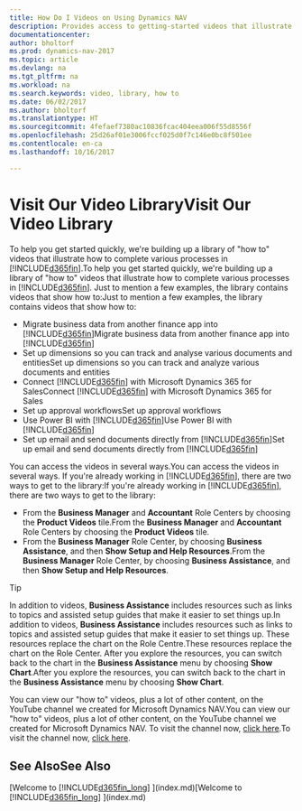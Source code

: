 ```yaml
---
title: How Do I Videos on Using Dynamics NAV
description: Provides access to getting-started videos that illustrate how to do common tasks.
documentationcenter: 
author: bholtorf
ms.prod: dynamics-nav-2017
ms.topic: article
ms.devlang: na
ms.tgt_pltfrm: na
ms.workload: na
ms.search.keywords: video, library, how to
ms.date: 06/02/2017
ms.author: bholtorf
ms.translationtype: HT
ms.sourcegitcommit: 4fefaef7380ac10836fcac404eea006f55d8556f
ms.openlocfilehash: 25d26af01e3006fccf025d0f7c146e0bc8f501ee
ms.contentlocale: en-ca
ms.lasthandoff: 10/16/2017

---
```

# <a name="visit-our-video-library"></a><span data-ttu-id="80bb1-103">Visit Our Video Library</span><span class="sxs-lookup"><span data-stu-id="80bb1-103">Visit Our Video Library</span></span>
<span data-ttu-id="80bb1-104">To help you get started quickly, we're building up a library of "how to" videos that illustrate how to complete various processes in [!INCLUDE[d365fin](includes/d365fin_md.md)].</span><span class="sxs-lookup"><span data-stu-id="80bb1-104">To help you get started quickly, we're building up a library of "how to" videos that illustrate how to complete various processes in [!INCLUDE[d365fin](includes/d365fin_md.md)].</span></span> <span data-ttu-id="80bb1-105">Just to mention a few examples, the library contains videos that show how to:</span><span class="sxs-lookup"><span data-stu-id="80bb1-105">Just to mention a few examples, the library contains videos that show how to:</span></span>  

* <span data-ttu-id="80bb1-106">Migrate business data from another finance app into [!INCLUDE[d365fin](includes/d365fin_md.md)]</span><span class="sxs-lookup"><span data-stu-id="80bb1-106">Migrate business data from another finance app into [!INCLUDE[d365fin](includes/d365fin_md.md)]</span></span>  
* <span data-ttu-id="80bb1-107">Set up dimensions so you can track and analyse various documents and entities</span><span class="sxs-lookup"><span data-stu-id="80bb1-107">Set up dimensions so you can track and analyze various documents and entities</span></span>
* <span data-ttu-id="80bb1-108">Connect [!INCLUDE[d365fin](includes/d365fin_md.md)] with Microsoft Dynamics 365 for Sales</span><span class="sxs-lookup"><span data-stu-id="80bb1-108">Connect [!INCLUDE[d365fin](includes/d365fin_md.md)] with Microsoft Dynamics 365 for Sales</span></span>
* <span data-ttu-id="80bb1-109">Set up approval workflows</span><span class="sxs-lookup"><span data-stu-id="80bb1-109">Set up approval workflows</span></span>  
* <span data-ttu-id="80bb1-110">Use Power BI with [!INCLUDE[d365fin](includes/d365fin_md.md)]</span><span class="sxs-lookup"><span data-stu-id="80bb1-110">Use Power BI with [!INCLUDE[d365fin](includes/d365fin_md.md)]</span></span>  
* <span data-ttu-id="80bb1-111">Set up email and send documents directly from [!INCLUDE[d365fin](includes/d365fin_md.md)]</span><span class="sxs-lookup"><span data-stu-id="80bb1-111">Set up email and send documents directly from [!INCLUDE[d365fin](includes/d365fin_md.md)]</span></span>  

<span data-ttu-id="80bb1-112">You can access the videos in several ways.</span><span class="sxs-lookup"><span data-stu-id="80bb1-112">You can access the videos in several ways.</span></span> <span data-ttu-id="80bb1-113">If you're already working in [!INCLUDE[d365fin](includes/d365fin_md.md)], there are two ways to get to the library:</span><span class="sxs-lookup"><span data-stu-id="80bb1-113">If you're already working in [!INCLUDE[d365fin](includes/d365fin_md.md)], there are two ways to get to the library:</span></span>

* <span data-ttu-id="80bb1-114">From the **Business Manager** and **Accountant** Role Centers by choosing the **Product Videos** tile.</span><span class="sxs-lookup"><span data-stu-id="80bb1-114">From the **Business Manager** and **Accountant** Role Centers by choosing the **Product Videos** tile.</span></span>  
* <span data-ttu-id="80bb1-115">From the **Business Manager** Role Center, by choosing **Business Assistance**, and then **Show Setup and Help Resources**.</span><span class="sxs-lookup"><span data-stu-id="80bb1-115">From the **Business Manager** Role Center, by choosing **Business Assistance**, and then **Show Setup and Help Resources**.</span></span>  

> [!Tip]  
> <span data-ttu-id="80bb1-116">In addition to videos, **Business Assistance** includes resources such as links to topics and assisted setup guides that make it easier to set things up.</span><span class="sxs-lookup"><span data-stu-id="80bb1-116">In addition to videos, **Business Assistance** includes resources such as links to topics and assisted setup guides that make it easier to set things up.</span></span> <span data-ttu-id="80bb1-117">These resources replace the chart on the Role Centre.</span><span class="sxs-lookup"><span data-stu-id="80bb1-117">These resources replace the chart on the Role Center.</span></span> <span data-ttu-id="80bb1-118">After you explore the resources, you can switch back to the chart in the **Business Assistance** menu by choosing **Show Chart**.</span><span class="sxs-lookup"><span data-stu-id="80bb1-118">After you explore the resources, you can switch back to the chart in the **Business Assistance** menu by choosing **Show Chart**.</span></span>  
  
<span data-ttu-id="80bb1-119">You can view our "how to" videos, plus a lot of other content, on the YouTube channel we created for Microsoft Dynamics NAV.</span><span class="sxs-lookup"><span data-stu-id="80bb1-119">You can view our "how to" videos, plus a lot of other content, on the YouTube channel we created for Microsoft Dynamics NAV.</span></span> <span data-ttu-id="80bb1-120">To visit the channel now, [click here](https://go.microsoft.com/fwlink/?linkid=851533).</span><span class="sxs-lookup"><span data-stu-id="80bb1-120">To visit the channel now, [click here](https://go.microsoft.com/fwlink/?linkid=851533).</span></span>

## <a name="see-also"></a><span data-ttu-id="80bb1-121">See Also</span><span class="sxs-lookup"><span data-stu-id="80bb1-121">See Also</span></span>
<span data-ttu-id="80bb1-122">[Welcome to [!INCLUDE[d365fin_long](includes/d365fin_long_md.md)] ](index.md)</span><span class="sxs-lookup"><span data-stu-id="80bb1-122">[Welcome to [!INCLUDE[d365fin_long](includes/d365fin_long_md.md)] ](index.md)</span></span>


